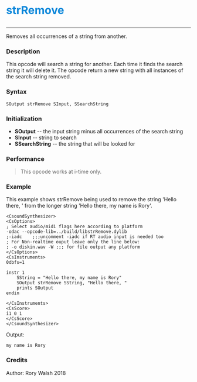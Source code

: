 <p style="font-size:30px;color:hsl(204, 90%, 45%)"><b>strRemove</b></p>

----

Removes all occurrences of a string from another. 

### Description
This opcode will search a string for another. Each time it finds the search string it will delete it. The opcode return a new string with all instances of the search string removed.   

### Syntax
```csound
SOutput strRemove SInput, SSearchString
```

### Initialization

* **SOutput** -- the input string minus all occurrences of the search string
* **SInput** -- string to search
* **SSearchString** -- the string that will be looked for 

### Performance

> This opcode works at i-time only. 

### Example
This example shows strRemove being used to remove the string 'Hello there, ' from the longer string 'Hello there, my name is Rory'. 

```csound
<CsoundSynthesizer>
<CsOptions>
; Select audio/midi flags here according to platform
-odac --opcode-lib=../build/libstrRemove.dylib 
;-iadc    ;;;uncomment -iadc if RT audio input is needed too
; For Non-realtime ouput leave only the line below:
; -o diskin.wav -W ;;; for file output any platform
</CsOptions>
<CsInstruments>
0dbfs=1

instr 1
    SString = "Hello there, my name is Rory"
    SOutput strRemove SString, "Hello there, "
    prints SOutput
endin

</CsInstruments>
<CsScore>
i1 0 1
</CsScore>
</CsoundSynthesizer>
```

Output:

```
my name is Rory
```

### Credits
Author: Rory Walsh
2018
